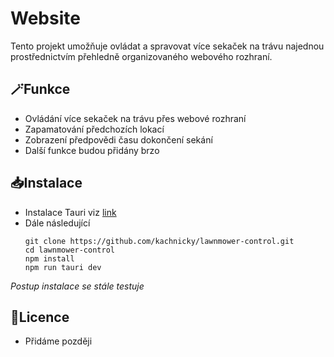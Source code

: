 # Website
Tento projekt umožňuje ovládat a spravovat více sekaček na trávu najednou prostřednictvím přehledně organizovaného webového rozhraní.

## 🪄Funkce
- Ovládání více sekaček na trávu přes webové rozhraní
- Zapamatování předchozích lokací 
- Zobrazení předpovědi času dokončení sekání
- Další funkce budou přidány brzo

## 📥Instalace
- Instalace Tauri viz [link](https://tauri.app/start/prerequisites/)
- Dále následující
  ```
  git clone https://github.com/kachnicky/lawnmower-control.git
  cd lawnmower-control
  npm install
  npm run tauri dev
*Postup instalace se stále testuje*
## 📕Licence
- Přidáme později

